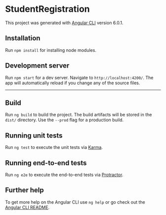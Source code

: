 # StudentRegistration

This project was generated with [Angular CLI](https://github.com/angular/angular-cli) version 6.0.1.

## Installation

Run `npm install` for installing node modules.

## Development server

Run `npm start` for a dev server. Navigate to `http://localhost:4200/`. The app will automatically reload if you change any of the source files.

----- 

## Build

Run `ng build` to build the project. The build artifacts will be stored in the `dist/` directory. Use the `--prod` flag for a production build.

## Running unit tests

Run `ng test` to execute the unit tests via [Karma](https://karma-runner.github.io).

## Running end-to-end tests

Run `ng e2e` to execute the end-to-end tests via [Protractor](http://www.protractortest.org/).

## Further help

To get more help on the Angular CLI use `ng help` or go check out the [Angular CLI README](https://github.com/angular/angular-cli/blob/master/README.md).
